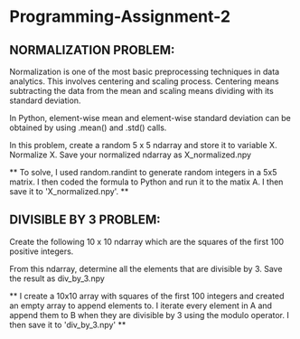 # Programming-Assignment-2

## NORMALIZATION PROBLEM: 
Normalization is one of the most basic preprocessing techniques in data analytics. This involves centering and scaling process. Centering means subtracting the data from the mean and scaling means dividing with its standard deviation. 

In Python, element-wise mean and element-wise standard deviation can be obtained by using .mean() and
.std() calls.

In this problem, create a random 5 x 5 ndarray and store it to variable X. Normalize X. Save your normalized ndarray as X_normalized.npy

** To solve, I used random.randint to generate random integers in a 5x5 matrix. I then coded the formula to Python and run it to the matix A. I then save it to 'X_normalized.npy'. **

## DIVISIBLE BY 3 PROBLEM:

Create the following 10 x 10 ndarray which are the squares of the first 100 positive integers.

From this ndarray, determine all the elements that are divisible by 3. Save the result as div_by_3.npy

** I create a 10x10 array with squares of the first 100 integers and created an empty array to append elements to. I iterate every element in A and append them to B when they are divisible by 3 using the modulo operator. I then save it to 'div_by_3.npy' **


